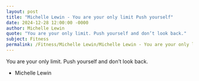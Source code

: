 ```yaml
---
layout: post
title: "Michelle Lewin - You are your only limit Push yourself"
date: 2024-12-28 12:00:00 -0000
author: Michelle Lewin
quote: "You are your only limit. Push yourself and don’t look back."
subject: Fitness
permalink: /Fitness/Michelle Lewin/Michelle Lewin - You are your only limit Push yourself
---
```


You are your only limit. Push yourself and don’t look back.

- Michelle Lewin
